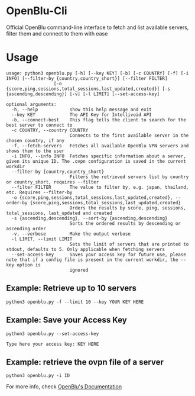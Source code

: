# OpenBlu-Cli
Official OpenBlu command-line interface to fetch and list available servers, filter them and connect to them with ease


# Usage

```    
usage: python3 openblu.py [-h] [--key KEY] [-b] [-c COUNTRY] [-f] [-i INFO] [--filter-by {country,country_short}] [--filter FILTER]
                  [-o {score,ping,sessions,total_sessions,last_updated,created}] [-s {ascending,descending}] [-v] [-l LIMIT] [--set-access-key]

optional arguments:
  -h, --help            show this help message and exit
  --key KEY             The API Key for Intellivoid API
  -b, --connect-best    This flag tells the client to search for the best server to connect to
  -c COUNTRY, --country COUNTRY
                        Connects to the first available server in the chosen country, if any
  -f, --fetch-servers   Fetches all available OpenBlu VPN servers and shows them to the user
  -i INFO, --info INFO  Fetches specific information about a server, given its unique ID. The .ovpn configuration is saved in the current workdir
  --filter-by {country,country_short}
                        Filters the retrieved servers list by country or country_short, requires --filter
  --filter FILTER       The value to filter by, e.g. japan, thailand, etc. Requires --filter-by
  -o {score,ping,sessions,total_sessions,last_updated,created}, --order-by {score,ping,sessions,total_sessions,last_updated,created}
                        Orders the results by score, ping, sessions, total_sessions, last_updated and created
  -s {ascending,descending}, --sort-by {ascending,descending}
                        Sorts the ordered results by descending or ascending order
  -v, --verbose         Make the output verbose
  -l LIMIT, --limit LIMIT
                        Sets the limit of servers that are printed to stdout, defaults to 5. Only applicable when fetching servers
  --set-access-key      Saves your access key for future use, please note that if a config file is present in the current workdir, the --key option is
                        ignored
```

## Example: Retrieve up to 10 servers
  
`python3 openblu.py -f --limit 10 --key YOUR KEY HERE`


## Example: Save your Access Key

```
python3 openblu.py --set-access-key

Type here your access key: KEY HERE
```

## Example: retrieve the ovpn file of a server

`python3 openblu.py -i ID`


For more info, check [OpenBlu's Documentation](https://gist.github.com/Netkas/6d09bd76ad8a6eaee6a6229b17eb373f)

